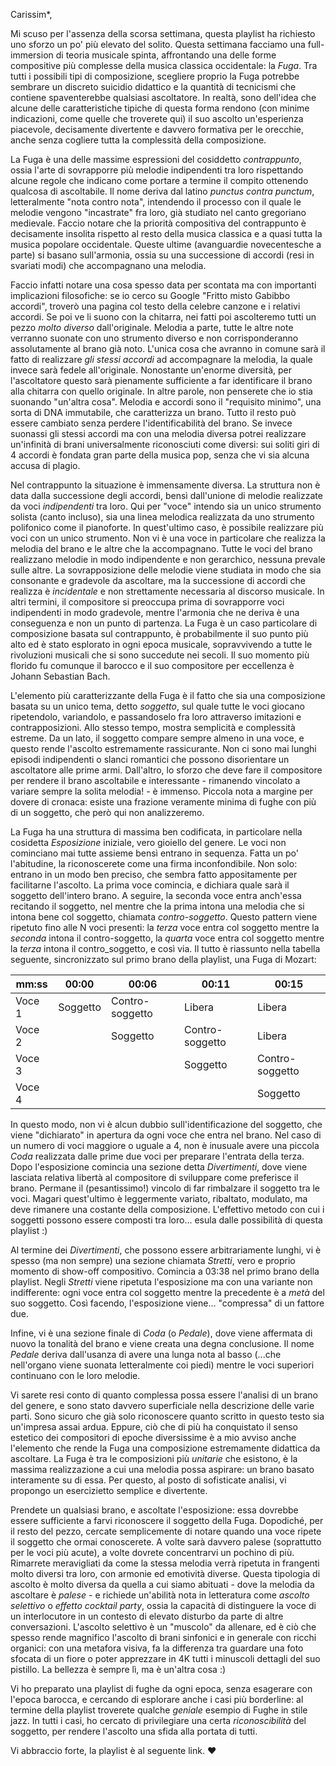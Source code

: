 Carissim*,

Mi scuso per l'assenza della scorsa settimana, questa playlist ha richiesto uno sforzo un po' più elevato del solito. 
Questa settimana facciamo una full-immersion di teoria musicale spinta, affrontando una delle forme compositive più complesse della musica classica occidentale: la *Fuga*.
Tra tutti i possibili tipi di composizione, scegliere proprio la Fuga potrebbe sembrare un discreto suicidio didattico e la quantità di tecnicismi che contiene spaventerebbe qualsiasi ascoltatore. 
In realtà, sono dell'idea che alcune delle caratteristiche tipiche di questa forma rendono (con minime indicazioni, come quelle che troverete qui) il suo ascolto un'esperienza piacevole, decisamente divertente e davvero formativa per le orecchie, anche senza cogliere tutta la complessità della composizione.

La Fuga è una delle massime espressioni del cosiddetto *contrappunto*, ossia l'arte di sovrapporre più melodie indipendenti tra loro rispettando alcune regole che indicano come portare a termine il compito ottenendo qualcosa di ascoltabile. 
Il nome deriva dal latino _punctus contra punctum_, letteralmente "nota contro nota", intendendo il processo con il quale le melodie vengono "incastrate" fra loro, già studiato nel canto gregoriano medievale. 
Faccio notare che la priorità compositiva del contrappunto è decisamente insolita rispetto al resto della musica classica e a quasi tutta la musica popolare occidentale. 
Queste ultime (avanguardie novecentesche a parte) si basano sull'armonia, ossia su una successione di accordi (resi in svariati modi) che accompagnano una melodia. 

Faccio infatti notare una cosa spesso data per scontata ma con importanti implicazioni filosofiche: se io cerco su Google "Fritto misto Gabibbo accordi", troverò una pagina col testo della celebre canzone e i relativi accordi. Se poi ve li suono con la chitarra, nei fatti poi ascolteremo tutti un pezzo *molto diverso* dall'originale. 
Melodia a parte, tutte le altre note verranno suonate con uno strumento diverso e non corrisponderanno assolutamente al brano già noto. L'unica cosa che avranno in comune sarà il fatto di realizzare _gli stessi accordi_ ad accompagnare la melodia, la quale invece sarà fedele all'originale. 
Nonostante un'enorme diversità, per l'ascoltatore questo sarà pienamente sufficiente a far identificare il brano alla chitarra con quello originale. 
In altre parole, non penserete che io stia suonando "un'altra cosa". Melodia e accordi sono il "requisito minimo", una sorta di DNA immutabile, che caratterizza un brano. Tutto il resto può essere cambiato senza perdere l'identificabilità del brano.
Se invece suonassi gli stessi accordi ma con una melodia diversa potrei realizzare un'infinità di brani universalmente riconosciuti come diversi: sui soliti giri di 4 accordi è fondata gran parte della musica pop, senza che vi sia alcuna accusa di plagio.

Nel contrappunto la situazione è immensamente diversa. La struttura non è data dalla successione degli accordi, bensì dall'unione di melodie realizzate da voci _indipendenti_ tra loro.
Qui per "voce" intendo sia un unico strumento solista (canto incluso), sia una linea melodica realizzata da uno strumento polifonico come il pianoforte. In quest'ultimo caso, è possibile realizzare più voci con un unico strumento.
Non vi è una voce in particolare che realizza la melodia del brano e le altre che la accompagnano. Tutte le voci del brano realizzano melodie in modo indipendente e non gerarchico, nessuna prevale sulle altre.
La sovrapposizione delle melodie viene studiata in modo che sia consonante e gradevole da ascoltare, ma la successione di accordi che realizza è _incidentale_ e non strettamente necessaria al discorso musicale. In altri termini, il compositore si preoccupa prima di sovrapporre voci indipendenti in modo gradevole, mentre l'armonia che ne deriva è una conseguenza e non un punto di partenza.
La Fuga è un caso particolare di composizione basata sul contrappunto, è probabilmente il suo punto più alto ed è stato esplorato in ogni epoca musicale, sopravvivendo a tutte le rivoluzioni musicali che si sono succedute nei secoli. Il suo momento più florido fu comunque il barocco e il suo compositore per eccellenza è Johann Sebastian Bach.

L'elemento più caratterizzante della Fuga è il fatto che sia una composizione basata su un unico tema, detto _soggetto_, sul quale tutte le voci giocano ripetendolo, variandolo, e passandoselo fra loro attraverso imitazioni e contrapposizioni. Allo stesso tempo, mostra semplicità e complessità estreme. Da un lato, il soggetto compare sempre almeno in una voce, e questo rende l'ascolto estremamente rassicurante. Non ci sono mai lunghi episodi indipendenti o slanci romantici che possono disorientare un ascoltatore alle prime armi. Dall'altro, lo sforzo che deve fare il compositore per rendere il brano ascoltabile e interessante - rimanendo vincolato a variare sempre la solita melodia! - è immenso. Piccola nota a margine per dovere di cronaca: esiste una frazione veramente minima di fughe con più di un soggetto, che però qui non analizzeremo.

La Fuga ha una struttura di massima ben codificata, in particolare nella cosidetta _Esposizione_ iniziale, vero gioiello del genere. Le voci non cominciano mai tutte assieme bensì entrano in sequenza. Fatta un po' l'abitudine, la riconoscerete come una firma inconfondibile. Non solo: entrano in un modo ben preciso, che sembra fatto appositamente per facilitarne l'ascolto. La prima voce comincia, e dichiara quale sarà il soggetto dell'intero brano. A seguire, la seconda voce entra anch'essa recitando il soggetto, nel mentre che la prima intona una melodia che si intona bene col soggetto, chiamata _contro-soggetto_. Questo pattern viene ripetuto fino alle N voci presenti: la _terza_ voce entra col soggetto mentre la _seconda_ intona il contro-soggetto, la _quarta_ voce entra col soggetto mentre la _terza_ intona il contro_soggetto, e così via. Il tutto è riassunto nella tabella seguente, sincronizzato sul primo brano della playlist, una Fuga di Mozart:

| mm:ss | 00:00 | 00:06 | 00:11 | 00:15 | 
|------  | ------   | ------          | ------          |------           |
| Voce 1 | Soggetto | Contro-soggetto | Libera          | Libera          |
| Voce 2 |          | Soggetto        | Contro-soggetto | Libera          |
| Voce 3 |          |                 | Soggetto        | Contro-soggetto |
| Voce 4 |          |                 |                 | Soggetto        |

In questo modo, non vi è alcun dubbio sull'identificazione del soggetto, che viene "dichiarato" in apertura da ogni voce che entra nel brano. Nel caso di un numero di voci maggiore o uguale a 4, non è inusuale avere una piccola _Coda_ realizzata dalle prime due voci per preparare l'entrata della terza.
Dopo l'esposizione comincia una sezione detta _Divertimenti_, dove viene lasciata relativa libertà al compositore di sviluppare come preferisce il brano. Permane il (pesantissimo!) vincolo di far rimbalzare il soggetto tra le voci. Magari quest'ultimo è leggermente variato, ribaltato, modulato, ma deve rimanere una costante della composizione. L'effettivo metodo con cui i soggetti possono essere composti tra loro... esula dalle possibilità di questa playlist :)

Al termine dei _Divertimenti_, che possono essere arbitrariamente lunghi, vi è spesso (ma non sempre) una sezione chiamata _Stretti_, vero e proprio momento di show-off compositivo. Comincia a 03:38 nel primo brano della playlist. Negli _Stretti_ viene ripetuta l'esposizione ma con una variante non indifferente: ogni voce entra col soggetto mentre la precedente è a _metà_ del suo soggetto. Così facendo, l'esposizione viene... "compressa" di un fattore due.

Infine, vi è una sezione finale di _Coda_ (o _Pedale_), dove viene affermata di nuovo la tonalità del brano e viene creata una degna conclusione. Il nome _Pedale_ deriva dall'usanza di avere una lunga nota al basso (...che nell'organo viene suonata letteralmente coi piedi) mentre le voci superiori continuano con le loro melodie.

Vi sarete resi conto di quanto complessa possa essere l'analisi di un brano del genere, e sono stato davvero superficiale nella descrizione delle varie parti. Sono sicuro che già solo riconoscere quanto scritto in questo testo sia un'impresa assai ardua.
Eppure, ciò che di più ha conquistato il senso estetico dei compositori di epoche diversissime è a mio avviso anche l'elemento che rende la Fuga una composizione estremamente didattica da ascoltare. La Fuga è tra le composizioni più _unitarie_ che esistono, è la massima realizzazione a cui una melodia possa aspirare: un brano basato interamente su di essa. Per questo, al posto di sofisticate analisi, vi propongo un esercizietto semplice e divertente.

Prendete un qualsiasi brano, e ascoltate l'esposizione: essa dovrebbe essere sufficiente a farvi riconoscere il soggetto della Fuga.
Dopodiché, per il resto del pezzo, cercate semplicemente di notare quando una voce ripete il soggetto che ormai conoscerete. A volte sarà davvero palese (soprattutto per le voci più acute), a volte dovrete concentrarvi un pochino di più. Rimarrete meravigliati da come la stessa melodia verrà ripetuta in frangenti molto diversi tra loro, con armonie ed emotività diverse. Questa tipologia di ascolto è molto diversa da quella a cui siamo abituati - dove la melodia da ascoltare è _palese_ - e richiede un'abilità nota in letteratura come _ascolto selettivo_ o _effetto cocktail party_, ossia la capacità di distinguere la voce di un interlocutore in un contesto di elevato disturbo da parte di altre conversazioni. L'ascolto selettivo è un "muscolo" da allenare, ed è ciò che spesso rende magnifico l'ascolto di brani sinfonici e in generale con ricchi organici: con una metafora visiva, fa la differenza tra guardare una foto sfocata di un fiore o poter apprezzare in 4K tutti i minuscoli dettagli del suo pistillo. La bellezza è sempre lì, ma è un'altra cosa :)

Vi ho preparato una playlist di fughe da ogni epoca, senza esagerare con l'epoca barocca, e cercando di esplorare anche i casi più borderline: al termine della playlist troverete qualche _geniale_ esempio di Fughe in stile jazz. In tutti i casi, ho cercato di privilegiare una certa _riconoscibilità_ del soggetto, per rendere l'ascolto una sfida alla portata di tutti.

Vi abbraccio forte, la playlist è al seguente link. ❤️
